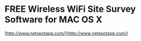 <!--
id: 29567291088
link: http://tumblr.atmos.org/post/29567291088/free-wireless-wifi-site-survey-software-for-mac-os-x
slug: free-wireless-wifi-site-survey-software-for-mac-os-x
date: Thu Aug 16 2012 12:42:21 GMT-0700 (PDT)
publish: 2012-08-016
tags: 
title: FREE Wireless WiFi Site Survey Software for MAC OS X
-->


FREE Wireless WiFi Site Survey Software for MAC OS X
====================================================

[http://www.netspotapp.com/](http://www.netspotapp.com/)

